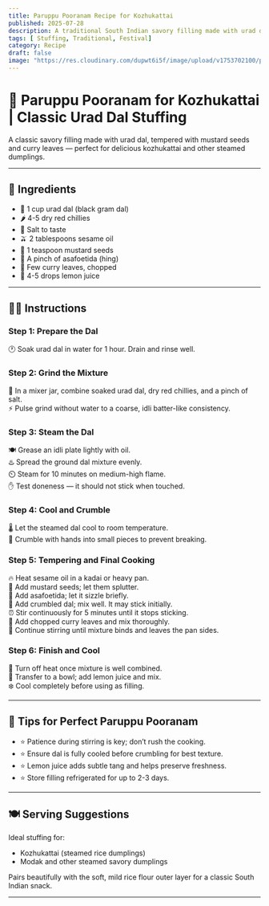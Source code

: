 ```yaml
---
title: Paruppu Pooranam Recipe for Kozhukattai  
published: 2025-07-28  
description: A traditional South Indian savory filling made with urad dal and spices — perfect for stuffing in kozhukattai and steamed dumplings.  
tags: [ Stuffing, Traditional, Festival]  
category: Recipe  
draft: false  
image: "https://res.cloudinary.com/dupwt6i5f/image/upload/v1753702100/paruppu_pooranam.jpg"  
---
```


# 🌾 Paruppu Pooranam for Kozhukattai | Classic Urad Dal Stuffing

A classic savory filling made with urad dal, tempered with mustard seeds and curry leaves — perfect for delicious kozhukattai and other steamed dumplings.

---

## 🥘 Ingredients

- 🌾 1 cup urad dal (black gram dal)  
- 🌶️ 4-5 dry red chillies  
- 🧂 Salt to taste  
- 🫒 2 tablespoons sesame oil  
- 🌿 1 teaspoon mustard seeds  
- 🧄 A pinch of asafoetida (hing)  
- 🍃 Few curry leaves, chopped  
- 🍋 4-5 drops lemon juice  

---

## 👩‍🍳 Instructions

### Step 1: Prepare the Dal  
🕐 Soak urad dal in water for 1 hour. Drain and rinse well.  

### Step 2: Grind the Mixture  
🔄 In a mixer jar, combine soaked urad dal, dry red chillies, and a pinch of salt.  
⚡ Pulse grind without water to a coarse, idli batter-like consistency.  

### Step 3: Steam the Dal  
🍽️ Grease an idli plate lightly with oil.  
♨️ Spread the ground dal mixture evenly.  
⏲️ Steam for 10 minutes on medium-high flame.  
✋ Test doneness — it should not stick when touched.  

### Step 4: Cool and Crumble  
🌡️ Let the steamed dal cool to room temperature.  
👐 Crumble with hands into small pieces to prevent breaking.  

### Step 5: Tempering and Final Cooking  
🔥 Heat sesame oil in a kadai or heavy pan.  
🌿 Add mustard seeds; let them splutter.  
🧄 Add asafoetida; let it sizzle briefly.  
🥄 Add crumbled dal; mix well. It may stick initially.  
⏰ Stir continuously for 5 minutes until it stops sticking.  
🍃 Add chopped curry leaves and mix thoroughly.  
🔄 Continue stirring until mixture binds and leaves the pan sides.  

### Step 6: Finish and Cool  
🔴 Turn off heat once mixture is well combined.  
🥣 Transfer to a bowl; add lemon juice and mix.  
❄️ Cool completely before using as filling.  

---

## 📝 Tips for Perfect Paruppu Pooranam

- ⭐ Patience during stirring is key; don’t rush the cooking.  
- ⭐ Ensure dal is fully cooled before crumbling for best texture.  
- ⭐ Lemon juice adds subtle tang and helps preserve freshness.  
- ⭐ Store filling refrigerated for up to 2-3 days.  

---

## 🍽️ Serving Suggestions

Ideal stuffing for:  

- Kozhukattai (steamed rice dumplings)  
- Modak and other steamed savory dumplings  

Pairs beautifully with the soft, mild rice flour outer layer for a classic South Indian snack.  

---
